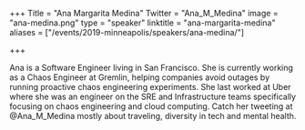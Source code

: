 +++
Title = "Ana Margarita Medina"
Twitter = "Ana_M_Medina"
image = "ana-medina.png"
type = "speaker"
linktitle = "ana-margarita-medina"
aliases = ["/events/2019-minneapolis/speakers/ana-medina/"]

+++

Ana is a Software Engineer living in San Francisco. She is currently working as a Chaos Engineer at Gremlin, helping companies avoid outages by running proactive chaos engineering experiments. She last worked at Uber where she was an engineer on the SRE and Infrastructure teams specifically focusing on chaos engineering and cloud computing. Catch her tweeting at @Ana_M_Medina mostly about traveling, diversity in tech and mental health.
